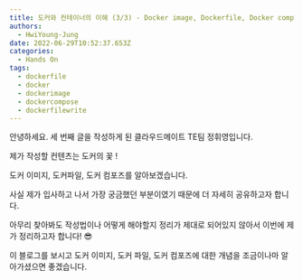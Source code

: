 ```yaml
---
title: 도커와 컨테이너의 이해 (3/3) - Docker image, Dockerfile, Docker compose
authors:
  - HwiYoung-Jung
date: 2022-06-29T10:52:37.653Z
categories:
  - Hands On
tags:
  - dockerfile
  - docker
  - dockerimage
  - dockercompose
  - dockerfilewrite
---
```

안녕하세요. 세 번째 글을 작성하게 된 클라우드메이트 TE팀 정휘영입니다.

제가 작성할 컨텐츠는 도커의 꽃 !

도커 이미지, 도커파일, 도커 컴포즈를 알아보겠습니다.

사실 제가 입사하고 나서 가장 궁금했던 부분이였기 때문에 더 자세히 공유하고자 합니다.

아무리 찾아봐도 작성법이나 어떻게 해야할지 정리가 제대로 되어있지 않아서 이번에 제가 정리하고자 합니다! 😎

이 블로그를 보시고 도커 이미지, 도커 파일, 도커 컴포즈에 대한 개념을 조금이나마 알아가셨으면 좋겠습니다.